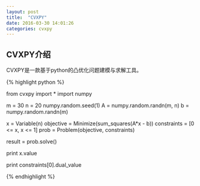 ```yaml
---
layout: post
title:  "CVXPY"
date: 2016-03-30 14:01:26
categories: cvxpy
---
```

## CVXPY介绍
CVXPY是一款基于python的凸优化问题建模与求解工具。

{% highlight python %}

from cvxpy import *
import numpy

m = 30
n = 20
numpy.random.seed(1)
A = numpy.random.randn(m, n)
b = numpy.random.randn(m)


x = Variable(n)
objective = Minimize(sum_squares(A*x - b))
constraints = [0 <= x, x <= 1]
prob = Problem(objective, constraints)


result = prob.solve()

print x.value

print constraints[0].dual_value

{% endhighlight %}